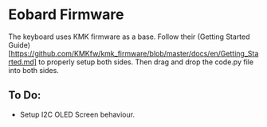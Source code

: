# Eobard Firmware
The keyboard uses KMK firmware as a base. Follow their (Getting Started Guide)[https://github.com/KMKfw/kmk_firmware/blob/master/docs/en/Getting_Started.md] to properly setup both sides. Then drag and drop the code.py file into both sides.

## To Do:
* Setup I2C OLED Screen behaviour.
